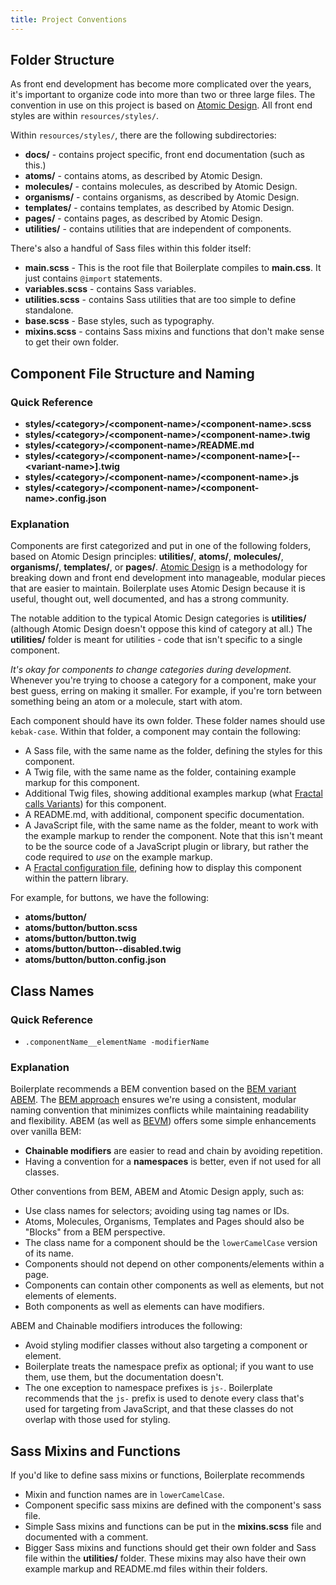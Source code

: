 ```yaml
---
title: Project Conventions
---
```


## Folder Structure

As front end development has become more complicated over the years, it's important to organize code into more than two or three large files. The convention in use on this project is based on [Atomic Design](#). All front end styles are within `resources/styles/`.

Within `resources/styles/`, there are the following subdirectories:

* **docs/** - contains project specific, front end documentation (such as this.)
* **atoms/** - contains atoms, as described by Atomic Design.
* **molecules/** - contains molecules, as described by Atomic Design.
* **organisms/** - contains organisms, as described by Atomic Design.
* **templates/** - contains templates, as described by Atomic Design.
* **pages/** - contains pages, as described by Atomic Design.
* **utilities/** - contains utilities that are independent of components.

There's also a handful of Sass files within this folder itself:

* **main.scss** - This is the root file that Boilerplate compiles to **main.css**. It just contains `@import` statements.
* **variables.scss** - contains Sass variables.
* **utilities.scss** - contains Sass utilities that are too simple to define standalone.
* **base.scss** - Base styles, such as typography.
* **mixins.scss** - contains Sass mixins and functions that don't make sense to get their own folder.


## Component File Structure and Naming

### Quick Reference

* **styles/&lt;category&gt;/&lt;component-name&gt;/&lt;component-name&gt;.scss**
* **styles/&lt;category&gt;/&lt;component-name&gt;/&lt;component-name&gt;.twig**
* **styles/&lt;category&gt;/&lt;component-name&gt;/README.md**
* **styles/&lt;category&gt;/&lt;component-name&gt;/&lt;component-name&gt;[--&lt;variant-name&gt;].twig**
* **styles/&lt;category&gt;/&lt;component-name&gt;/&lt;component-name&gt;.js**
* **styles/&lt;category&gt;/&lt;component-name&gt;/&lt;component-name&gt;.config.json**

### Explanation

Components are first categorized and put in one of the following folders, based on Atomic Design principles: **utilities/**, **atoms/**, **molecules/**, **organisms/**, **templates/**, or **pages/**. [Atomic Design](http://atomicdesign.bradfrost.com/) is a methodology for breaking down and front end development into manageable, modular pieces that are easier to maintain. Boilerplate uses Atomic Design because it is useful, thought out, well documented, and has a strong community.

The notable addition to the typical Atomic Design categories is **utilities/** (although Atomic Design doesn't oppose this kind of category at all.) The **utilities/** folder is meant for utilities - code that isn't specific to a single component.

*It's okay for components to change categories during development.* Whenever you're trying to choose a category for a component, make your best guess, erring on making it smaller. For example, if you're torn between something being an atom or a molecule, start with atom.

Each component should have its own folder. These folder names should use `kebak-case`. Within that folder, a component may contain the following:

* A Sass file, with the same name as the folder, defining the styles for this component.
* A Twig file, with the same name as the folder, containing example markup for this component.
* Additional Twig files, showing additional examples markup (what [Fractal calls Variants](#)) for this component.
* A README.md, with additional, component specific documentation.
* A JavaScript file, with the same name as the folder, meant to work with the example markup to render the component. Note that this isn't meant to be the source code of a JavaScript plugin or library, but rather the code required to *use* on the example markup.
* A [Fractal configuration file](#), defining how to display this component within the pattern library.

For example, for buttons, we have the following:

* **atoms/button/**
* **atoms/button/button.scss**
* **atoms/button/button.twig**
* **atoms/button/button--disabled.twig**
* **atoms/button/button.config.json**



## Class Names

### Quick Reference

* `.componentName__elementName -modifierName`

### Explanation

Boilerplate recommends a BEM convention based on the [BEM variant ABEM](https://css-tricks.com/abem-useful-adaptation-bem/). The [BEM approach](http://getbem.com/) ensures we're using a consistent, modular naming convention that minimizes conflicts while maintaining readability and flexibility. ABEM (as well as [BEVM](https://www.slideshare.net/Jyaasa/bevm-blockelementvariation-modifier)) offers some simple enhancements over vanilla BEM:

* **Chainable modifiers** are easier to read and chain by avoiding repetition.
* Having a convention for a **namespaces** is better, even if not used for all classes.

Other conventions from BEM, ABEM and Atomic Design apply, such as:

* Use class names for selectors; avoiding using tag names or IDs.
* Atoms, Molecules, Organisms, Templates and Pages should also be "Blocks" from a BEM perspective.
* The class name for a component should be the `lowerCamelCase` version of its name.
* Components should not depend on other components/elements within a page.
* Components can contain other components as well as elements, but not elements of elements.
* Both components as well as elements can have modifiers.

ABEM and Chainable modifiers introduces the following:

* Avoid styling modifier classes without also targeting a component or element.
* Boilerplate treats the namespace prefix as optional; if you want to use them, use them, but the documentation doesn't.
* The one exception to namespace prefixes is `js-`. Boilerplate recommends that the `js-` prefix is used to denote every class that's used for targeting from JavaScript, and that these classes do not overlap with those used for styling.


## Sass Mixins and Functions

If you'd like to define sass mixins or functions, Boilerplate recommends

* Mixin and function names are in `lowerCamelCase`.
* Component specific sass mixins are defined with the component's sass file.
* Simple Sass mixins and functions can be put in the **mixins.scss** file and documented with a comment.
* Bigger Sass mixins and functions should get their own folder and Sass file within the **utilities/** folder. These mixins may also have their own example markup and README.md files within their folders.
